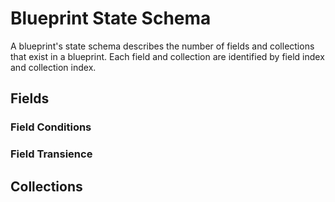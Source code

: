 # Blueprint State Schema

A blueprint's state schema describes the number of fields and collections that exist in a blueprint.
Each field and collection are identified by field index and collection index.

## Fields

### Field Conditions

### Field Transience

## Collections

